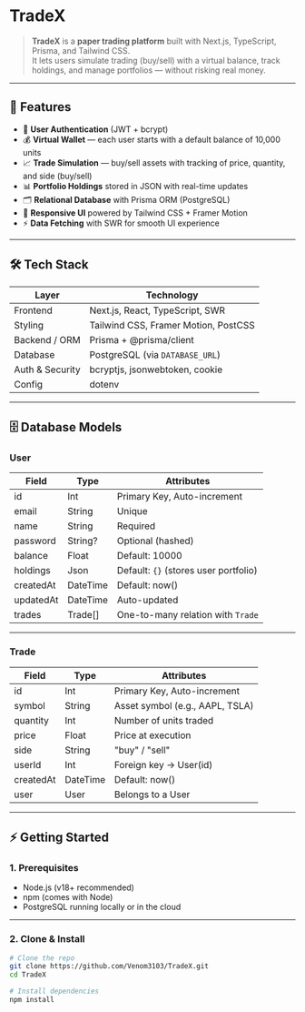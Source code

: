 # TradeX

> **TradeX** is a **paper trading platform** built with Next.js, TypeScript, Prisma, and Tailwind CSS.  
> It lets users simulate trading (buy/sell) with a virtual balance, track holdings, and manage portfolios — without risking real money.

---

## 🚀 Features

- 🔐 **User Authentication** (JWT + bcrypt)  
- 💰 **Virtual Wallet** — each user starts with a default balance of 10,000 units  
- 📈 **Trade Simulation** — buy/sell assets with tracking of price, quantity, and side (buy/sell)  
- 📊 **Portfolio Holdings** stored in JSON with real-time updates  
- 🗂 **Relational Database** with Prisma ORM (PostgreSQL)  
- 🎨 **Responsive UI** powered by Tailwind CSS + Framer Motion  
- ⚡ **Data Fetching** with SWR for smooth UI experience  

---

## 🛠 Tech Stack

| Layer            | Technology                             |
|------------------|-----------------------------------------|
| Frontend         | Next.js, React, TypeScript, SWR         |
| Styling          | Tailwind CSS, Framer Motion, PostCSS    |
| Backend / ORM    | Prisma + @prisma/client                 |
| Database         | PostgreSQL (via `DATABASE_URL`)         |
| Auth & Security  | bcryptjs, jsonwebtoken, cookie          |
| Config           | dotenv                                  |

---

## 🗄 Database Models

### **User**
| Field      | Type      | Attributes                                |
|------------|----------|--------------------------------------------|
| id         | Int       | Primary Key, Auto-increment               |
| email      | String    | Unique                                    |
| name       | String    | Required                                  |
| password   | String?   | Optional (hashed)                         |
| balance    | Float     | Default: 10000                            |
| holdings   | Json      | Default: `{}` (stores user portfolio)     |
| createdAt  | DateTime  | Default: now()                            |
| updatedAt  | DateTime  | Auto-updated                              |
| trades     | Trade[]   | One-to-many relation with `Trade`         |

---

### **Trade**
| Field      | Type      | Attributes                                |
|------------|----------|--------------------------------------------|
| id         | Int       | Primary Key, Auto-increment               |
| symbol     | String    | Asset symbol (e.g., AAPL, TSLA)           |
| quantity   | Int       | Number of units traded                    |
| price      | Float     | Price at execution                        |
| side       | String    | "buy" / "sell"                            |
| userId     | Int       | Foreign key → User(id)                    |
| createdAt  | DateTime  | Default: now()                            |
| user       | User      | Belongs to a User                         |

---

## ⚡ Getting Started

### 1. Prerequisites

- Node.js (v18+ recommended)  
- npm (comes with Node)  
- PostgreSQL running locally or in the cloud  

---

### 2. Clone & Install

```bash
# Clone the repo
git clone https://github.com/Venom3103/TradeX.git
cd TradeX

# Install dependencies
npm install
